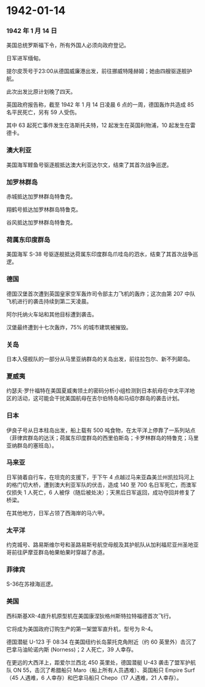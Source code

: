 # 1942-01-14

### 1942 年 1 月 14 日

美国总统罗斯福下令，所有外国人必须向政府登记。

日军进军缅甸。

提尔皮茨号于23:00从德国威廉港出发，前往挪威特隆赫姆；她由四艘驱逐舰护航。

此次出发比原计划晚了四天。

英国政府报告称，截至 1942 年 1 月 14 日凌晨 6 点的一周，德国轰炸共造成
85 名平民死亡，另有 59 人受伤。

其中 63 起死亡事件发生在洛斯托夫特，12 起发生在英国利物浦，10
起发生在雷德卡。

### 澳大利亚

美国海军鲣鱼号驱逐舰抵达澳大利亚达尔文，结束了其首次战争巡逻。

### 加罗林群岛

赤城抵达加罗林群岛特鲁克。

翔鹤号抵达加罗林群岛特鲁克。

谷风抵达加罗林群岛特鲁克。

### 荷属东印度群岛

美国海军 S-38
号驱逐舰抵达荷属东印度群岛爪哇岛的泗水，结束了其首次战争巡逻。

### 德国

德国汉堡首次遭到英国皇家空军轰炸司令部主力飞机的轰炸；这次由第 207
中队飞机进行的袭击持续到第二天凌晨。

阿尔托纳火车站和其他目标遭到袭击。

汉堡最终遭到十七次轰炸，75% 的城市建筑被摧毁。

### 关岛

日本入侵舰队的一部分从马里亚纳群岛的关岛出发，前往拉包尔、新不列颠岛。

### 夏威夷

约瑟夫·罗什福特在美国夏威夷领土的密码分析小组检测到日本航母在中太平洋地区的活动，这可能会干扰美国航母在吉尔伯特岛和马绍尔群岛的袭击计划。

### 日本

伊良子号从日本柱岛出发，船上载有 500
吨食物，在太平洋上停靠了一系列站点（菲律宾群岛的达沃；荷属东印度群岛的西里伯斯岛；卡罗林群岛的特鲁克；马里亚纳群岛的塞班岛）。

### 马来亚

日军骑着自行车，在坦克的支援下，于下午 4
点越过马来亚森美兰州凯拉玛河上的格门切大桥，遭到澳大利亚军队的伏击，造成
140 至 700 名日军死亡，而澳军仅损失 1 人死亡，6
人被俘（随后被处决）；天黑后日军返回，成功夺回并修复了桥梁。

在其他地方，日军占领了西海岸的马六甲。

### 太平洋

约克城号、路易斯维尔号和圣路易斯号航空母舰及其护航队从加利福尼亚州圣地亚哥前往萨摩亚群岛帕果帕果时穿越了赤道。

### 菲律宾

S-36在苏禄海巡逻。

### 美国

西科斯基XR-4直升机原型机在美国康涅狄格州斯特拉特福德首次飞行。

它将成为美国政府订购生产的第一架盟军直升机，型号为 R-4。

德国潜艇 U-123 于 08:34 在美国纽约长岛蒙托克角附近（约 60
英里外）击沉了巴拿马油轮诺内斯 (Norness)；2 人死亡，39 人幸存。

在更远的大西洋上，距爱尔兰西北 450 英里处，德国潜艇 U-43
袭击了盟军护航队 ON 55，击沉了希腊船只
Maro（船上所有人员遇难）、英国船只 Empire Surf（45 人遇难，6
人幸存）和巴拿马船只 Chepo（17 人遇难，21 人幸存）。